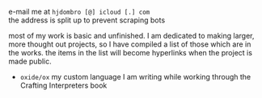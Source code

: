 e-mail me at `hjdombro [@] icloud [.] com` <br>
the address is split up to prevent scraping bots

most of my work is basic and unfinished. I am dedicated to making larger, more thought out projects, so I have compiled a list of those which are in the works. the items in the list will become hyperlinks when the project is made public.

- `oxide/ox` my custom language I am writing while working through the Crafting Interpreters book
